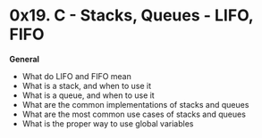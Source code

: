 <h1><b> 0x19. C - Stacks, Queues - LIFO, FIFO </b></h1>


<b>General</b>

- What do LIFO and FIFO mean
- What is a stack, and when to use it
- What is a queue, and when to use it
- What are the common implementations of stacks and queues
- What are the most common use cases of stacks and queues
- What is the proper way to use global variables

